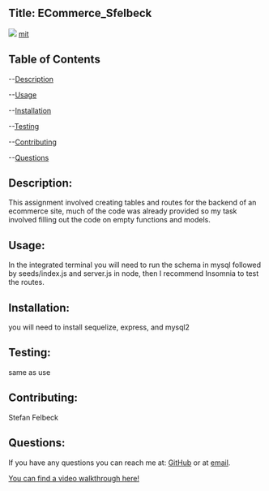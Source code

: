 ## Title: ECommerce_Sfelbeck
![](https://img.shields.io/badge/license-mit-green)
[mit](https://choosealicense.com/licenses/mit)
        
## Table of Contents

--[Description](#description)

--[Usage](#usage)

--[Installation](#installation)

--[Testing](#testing)

--[Contributing](#contributing)

--[Questions](#questions)


## Description: 
This assignment involved creating tables and routes for the backend of an ecommerce site, much of the code was already provided so my task involved filling out the code on empty functions and models. 

## Usage:
In the integrated terminal you will need to run the schema in mysql followed by seeds/index.js and server.js in node, then I recommend Insomnia to test the routes.

## Installation: 
you will need to install sequelize, express, and mysql2 

## Testing:
same as use

## Contributing: 
Stefan Felbeck 

## Questions: 
If you have any questions you can reach me at:
[GitHub](https://www.github.com/SFelbeck) or at [email](mailto:stefanfelbeck@gmail.com).

<a href="https://drive.google.com/file/d/1Zbk8qhMPkGBf8eKlFqqfcbzpQexmOW2W/view">You can find a video walkthrough here!</a>